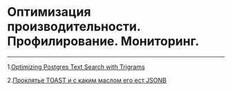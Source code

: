 # Оптимизация производительности. Профилирование. Мониторинг.
___
1.[Optimizing Postgres Text Search with Trigrams](https://alexklibisz.com/2022/02/18/optimizing-postgres-trigram-search "Optimizing Postgres Text Search with Trigrams")

2.[Проклятье TOAST и с каким маслом его ест JSONB](https://habr.com/ru/companies/oleg-bunin/articles/597187/ "Проклятье TOAST и с каким маслом его ест JSONB")